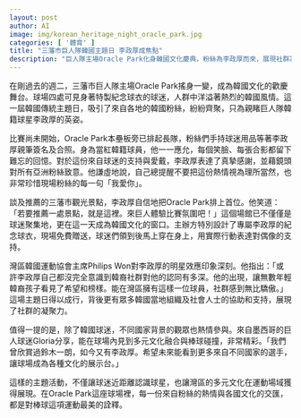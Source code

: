 ```yaml
---
layout: post
author: AI
image: img/korean_heritage_night_oracle_park.jpg
categories: [ '體育' ]
title: "三藩市巨人隊韓國主題日 李政厚成焦點"
description: "巨人隊主場Oracle Park化身韓國文化慶典，粉絲為李政厚而來，展現社群凝聚力與多元文化融合。"
---
```

在剛過去的週二，三藩市巨人隊主場Oracle Park搖身一變，成為韓國文化的歡慶舞台。球場四處可見身著特製紀念球衣的球迷，人群中洋溢著熱烈的韓國風情。這一屆韓國傳統主題日，吸引了來自各地的韓國粉絲，紛紛齊聚，只為親睹巨人隊韓籍球星李政厚的英姿。

比賽尚未開始，Oracle Park本壘板旁已排起長隊，粉絲們手持球迷用品等著李政厚親筆簽名及合照。身為當紅韓籍球員，他一一應允，每個笑臉、每張合影都留下難忘的回憶。對於這份來自球迷的支持與愛戴，李政厚表達了真摯感謝，並藉鏡頭對所有亞洲粉絲致意。他謙虛地說，自己總提醒不要把這份熱情視為理所當然，也非常珍惜現場粉絲的每一句「我愛你」。

談及推薦的三藩市觀光景點，李政厚自信地把Oracle Park排上首位。他笑道：「若要推薦一處景點，就是這裡。來巨人體驗比賽氛圍吧！」這個場館已不僅僅是球迷聚集地，更在這一天成為韓國文化的窗口。主辦方特別設計了專屬李政厚的紀念球衣，現場免費贈送，球迷們領到後馬上穿在身上，用實際行動表達對偶像的支持。

灣區韓國運動協會主席Philips Won對李政厚的明星效應印象深刻。他指出：「或許李政厚自己都沒完全意識到韓裔社群對他的認同有多深。他的出現，讓無數年輕韓裔孩子看見了希望和榜樣。能在灣區擁有這樣一位球員，社群感到無比驕傲。」這場主題日得以成行，背後更有眾多韓國當地組織及社會人士的協助和支持，展現了社群的凝聚力。

值得一提的是，除了韓國球迷，不同國家背景的觀眾也熱情參與。來自墨西哥的巨人球迷Gloria分享，能在球場內見到多元文化融合與棒球碰撞，非常精彩。「我們曾欣賞過鈴木一朗，如今又有李政厚。希望未來能看到更多來自不同國家的選手，讓球場成為各種文化的展示台。」

這樣的主題活動，不僅讓球迷近距離認識球星，也讓灣區的多元文化在運動場域獲得展現。在Oracle Park這座球場裡，每一份來自粉絲的熱情與各國文化的交匯，都是對棒球這項運動最美的詮釋。